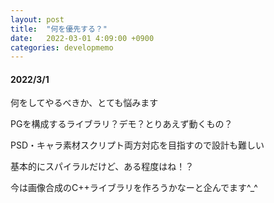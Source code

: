 ```yaml
---
layout: post
title:  "何を優先する？"
date:   2022-03-01 4:09:00 +0900
categories: developmemo
---
```


<!-- https://fuunacreative.github.io/SaltStone/ -->
<h4>2022/3/1</h4>

<p>何をしてやるべきか、とても悩みます</p>
<p>PGを構成するライブラリ？デモ？とりあえず動くもの？</p>
<p>PSD・キャラ素材スクリプト両方対応を目指すので設計も難しい</p>
<p>基本的にスパイラルだけど、ある程度はね！？</p>
<p>今は画像合成のC++ライブラリを作ろうかなーと企んでます^_^</p>

